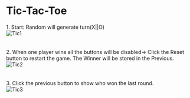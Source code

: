 # Tic-Tac-Toe
1.&nbsp;Start: Random will generate turn(X||O)
<br />
![Tic1](https://user-images.githubusercontent.com/83022701/148804379-47138fbd-6355-455d-b23e-caf83bc23839.png)
<br />
<br />
<br />
2.&nbsp;When one player wins all the buttons will be disabled-> Click the Reset button to restart the game. The Winner will be stored in the Previous. 
<br />
![Tic2](https://user-images.githubusercontent.com/83022701/148804435-f07f7e05-f23d-419a-a385-7dec5ef9c8d9.png)
<br />
<br />
<br />
3.&nbsp;Click the previous button to show who won the last round.
<br />
![Tic3](https://user-images.githubusercontent.com/83022701/148804490-6d5b7a84-e255-4697-a238-cde1bfbe2b50.png)

